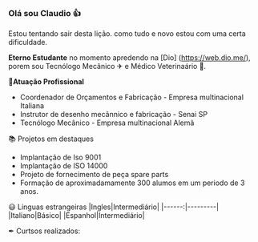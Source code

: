 ### Olá sou Claudio 👍

Estou tentando sair desta lição. como tudo e novo estou com uma certa dificuldade.

**Eterno Estudante** no momento apredendo na [Dio] (https://web.dio.me/), porem sou Tecnólogo Mecânico ✈ e Médico Veterinaário 🐶.

🚞**Atuação Profissional**

- Coordenador de Orçamentos e Fabricação - Empresa multinacional Italiana
- Instrutor de desenho mecânnico e fabricação - Senai SP
- Tecnólogo Mecânico - Empresa multinacional Alemã


📚 Projetos em destaques

  - Implantação de Iso 9001
  - Implantação de ISO 14000
  - Projeto de fornecimento de peça spare parts
  - Formação de aproximadamamente 300 alumos em  um periodo de 3 anos.
 
😃 Linguas estrangeiras
 |Ingles|Intermediário|
 |------:|---------|
 |Italiano|Básico|
 |Espanhol|Intermediário|
 
 
✒ Curtsos realizados:



